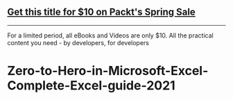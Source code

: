## [Get this title for $10 on Packt's Spring Sale](https://www.packt.com/V16212?utm_source=github&utm_medium=packt-github-repo&utm_campaign=spring_10_dollar_2022)
-----
For a limited period, all eBooks and Videos are only $10. All the practical content you need \- by developers, for developers

# Zero-to-Hero-in-Microsoft-Excel-Complete-Excel-guide-2021